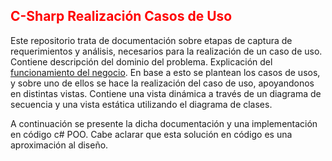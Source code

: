 ## <span style="color: red;">C-Sharp Realización Casos de Uso</span>

Este repositorio trata de documentación sobre etapas de captura de requerimientos y análisis, necesarios para la realización de un caso de uso.
Contiene descripción del dominio del problema. Explicación del [funcionamiento del negocio](PPAI%20IVR_Descripción%20del%20dominio.pdf).
En base a esto se plantean los casos de usos, y sobre uno de ellos se hace la realización del caso de uso, apoyandonos en distintas vistas.
Contiene una vista dinámica a través de un diagrama de secuencia y una vista estática utilizando el diagrama de clases.

A continuación se presente la dicha documentación y una implementación en código  c# POO. Cabe aclarar que esta solución en código es una aproximación al diseño.
